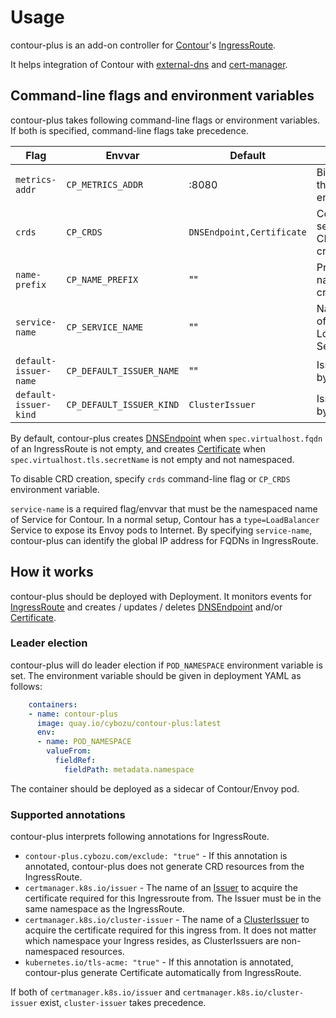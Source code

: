 Usage
=====

contour-plus is an add-on controller for [Contour][]'s [IngressRoute][].

It helps integration of Contour with [external-dns][] and [cert-manager][].

Command-line flags and environment variables
--------------------------------------------

contour-plus takes following command-line flags or environment variables.
If both is specified, command-line flags take precedence.

| Flag                  | Envvar                   | Default                   | Description                                                   |
| --------------------- | ------------------------ | ------------------------- | ------------------------------------------------------------- |
| `metrics-addr`        | `CP_METRICS_ADDR`        | :8080                     | Bind address for the metrics endpoint                         |
| `crds`                | `CP_CRDS`                | `DNSEndpoint,Certificate` | Comma-separated list of CRDs to be created                    |
| `name-prefix`         | `CP_NAME_PREFIX`         | ""                        | Prefix of CRD names to be created                             |
| `service-name`        | `CP_SERVICE_NAME`        | ""                        | NamespacedName of the Contour LoadBalancer Service (required) |
| `default-issuer-name` | `CP_DEFAULT_ISSUER_NAME` | ""                        | Issuer name used by default                                   |
| `default-issuer-kind` | `CP_DEFAULT_ISSUER_KIND` | `ClusterIssuer`           | Issuer kind used by default                                   |

By default, contour-plus creates [DNSEndpoint][] when `spec.virtualhost.fqdn` of an IngressRoute is not empty,
and creates [Certificate][] when `spec.virtualhost.tls.secretName` is not empty and not namespaced.

To disable CRD creation, specify `crds` command-line flag or `CP_CRDS` environment variable.

`service-name` is a required flag/envvar that must be the namespaced name of Service for Contour.
In a normal setup, Contour has a `type=LoadBalancer` Service to expose its Envoy pods to Internet.
By specifying `service-name`, contour-plus can identify the global IP address for FQDNs in IngressRoute.

How it works
------------

contour-plus should be deployed with Deployment.  It monitors events for [IngressRoute][] and
creates / updates / deletes [DNSEndpoint][] and/or [Certificate][].

### Leader election

contour-plus will do leader election if `POD_NAMESPACE` environment variable is set.
The environment variable should be given in deployment YAML as follows:

```yaml
    containers:
    - name: contour-plus
      image: quay.io/cybozu/contour-plus:latest
      env:
      - name: POD_NAMESPACE
        valueFrom:
          fieldRef:
            fieldPath: metadata.namespace
```

The container should be deployed as a sidecar of Contour/Envoy pod.

### Supported annotations

contour-plus interprets following annotations for IngressRoute.

- `contour-plus.cybozu.com/exclude: "true"` - If this annotation is annotated, contour-plus does not generate CRD resources from the IngressRoute.
- `certmanager.k8s.io/issuer` - The name of an  [Issuer][] to acquire the certificate required for this Ingressroute from. The Issuer must be in the same namespace as the IngressRoute.
- `certmanager.k8s.io/cluster-issuer` - The name of a [ClusterIssuer][Issuer] to acquire the certificate required for this ingress from. It does not matter which namespace your Ingress resides, as ClusterIssuers are non-namespaced resources.
- `kubernetes.io/tls-acme: "true"` - If this annotation is annotated, contour-plus generate Certificate automatically from IngressRoute.

If both of `certmanager.k8s.io/issuer` and `certmanager.k8s.io/cluster-issuer` exist, `cluster-issuer` takes precedence.

[Contour]: https://github.com/heptio/contour
[IngressRoute]: https://github.com/heptio/contour/blob/master/docs/ingressroute.md
[DNSEndpoint]: https://github.com/kubernetes-incubator/external-dns/blob/master/docs/contributing/crd-source.md
[external-dns]: https://github.com/kubernetes-incubator/external-dns
[Certificate]: http://docs.cert-manager.io/en/latest/reference/certificates.html
[cert-manager]: http://docs.cert-manager.io/en/latest/index.html
[Issuer]: https://docs.cert-manager.io/en/latest/reference/issuers.html
